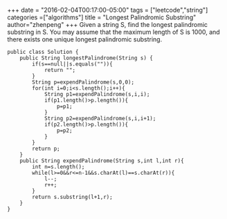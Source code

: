 +++
date = "2016-02-04T00:17:00-05:00"
tags = ["leetcode","string"]
categories =["algorithms"]
title = "Longest Palindromic Substring"
author="zhenpeng"
+++
Given a string S, find the longest palindromic substring in S. You may assume that the maximum length of S is 1000, and there exists one unique longest palindromic substring.
<!--more-->

```
public class Solution {
    public String longestPalindrome(String s) {
        if(s==null||s.equals("")){
            return "";
        }
        String p=expendPalindrome(s,0,0);
        for(int i=0;i<s.length();i++){
            String p1=expendPalindrome(s,i,i);
            if(p1.length()>p.length()){
                p=p1;
            }
            String p2=expendPalindrome(s,i,i+1);
            if(p2.length()>p.length()){
                p=p2;
            }
        }
        return p;
    }
    public String expendPalindrome(String s,int l,int r){
        int n=s.length();
        while(l>=0&&r<=n-1&&s.charAt(l)==s.charAt(r)){
            l--;
            r++;
        }
        return s.substring(l+1,r);
    }
}
```